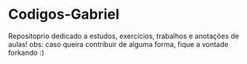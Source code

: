 # Codigos-Gabriel
Repositoprio  dedicado a estudos, exercícios, trabalhos e anotações de aulas!
obs: caso queira contribuir de alguma forma, fique a vontade forkando :)